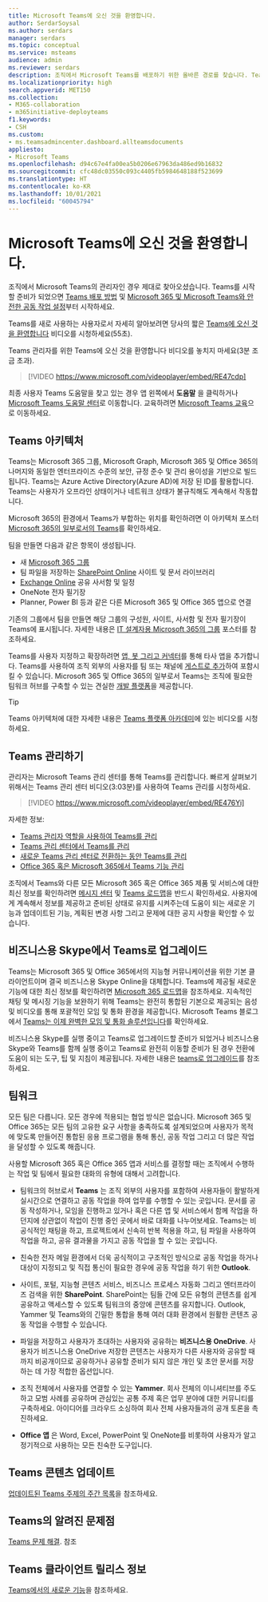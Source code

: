 ```yaml
---
title: Microsoft Teams에 오신 것을 환영합니다.
author: SerdarSoysal
ms.author: serdars
manager: serdars
ms.topic: conceptual
ms.service: msteams
audience: admin
ms.reviewer: serdars
description: 조직에서 Microsoft Teams를 배포하기 위한 올바른 경로를 찾습니다. Teams 인프라 및 Microsoft 365 혹은 Office 365를 통한 Teams의 사용에 대해 알아보세요.
ms.localizationpriority: high
search.appverid: MET150
ms.collection:
- M365-collaboration
- m365initiative-deployteams
f1.keywords:
- CSH
ms.custom:
- ms.teamsadmincenter.dashboard.allteamsdocuments
appliesto:
- Microsoft Teams
ms.openlocfilehash: d94c67e4fa00ea5b0206e67963da486ed9b16832
ms.sourcegitcommit: cfc48dc03550c093c4405fb5984648188f523699
ms.translationtype: HT
ms.contentlocale: ko-KR
ms.lasthandoff: 10/01/2021
ms.locfileid: "60045794"
---
```

# <a name="welcome-to-microsoft-teams"></a>Microsoft Teams에 오신 것을 환영합니다.
조직에서 Microsoft Teams의 관리자인 경우 제대로 찾아오셨습니다. Teams를 시작할 준비가 되었으면 [Teams 배포 방법](./deploy-overview.md) 및 [Microsoft 365 및 Microsoft Teams와 안전한 공동 작업 설정](/microsoft-365/solutions/setup-secure-collaboration-with-teams)부터 시작하세요.

Teams를 새로 사용하는 사용자로서 자세히 알아보려면 당사의 짧은 [Teams에 오신 것을 환영합니다](https://www.youtube.com/embed/s3aQV3T0D6c) 비디오를 시청하세요(55초).

Teams 관리자를 위한 Teams에 오신 것을 환영합니다 비디오를 놓치지 마세요(3분 조금 초과).

> [!VIDEO https://www.microsoft.com/videoplayer/embed/RE47cdp]

최종 사용자 Teams 도움말을 찾고 있는 경우 앱 왼쪽에서 **도움말** 을 클릭하거나 [Microsoft Teams 도움말 센터](https://support.office.com/teams)로 이동합니다. 교육하려면 [Microsoft Teams 교육](training-microsoft-teams-landing-page.md)으로 이동하세요. 

## <a name="teams-architecture"></a>Teams 아키텍처

Teams는 Microsoft 365 그룹, Microsoft Graph, Microsoft 365 및 Office 365의 나머지와 동일한 엔터프라이즈 수준의 보안, 규정 준수 및 관리 용이성을 기반으로 빌드됩니다. Teams는 Azure Active Directory(Azure AD)에 저장 된 ID를 활용합니다. Teams는 사용자가 오프라인 상태이거나 네트워크 상태가 불규칙해도 계속해서 작동합니다.

Microsoft 365의 환경에서 Teams가 부합하는 위치를 확인하려면 이 아키텍처 포스터 [Microsoft 365의 일부로서의 Teams](teams-architecture-solutions-posters.md#teams-as-part-of-microsoft-365)를 확인하세요.

팀을 만들면 다음과 같은 항목이 생성됩니다.
- 새 [Microsoft 365 그룹](office-365-groups.md)
- 팀 파일을 저장하는 [SharePoint Online](sharepoint-onedrive-interact.md) 사이트 및 문서 라이브러리
- [Exchange Online](exchange-teams-interact.md) 공유 사서함 및 일정
- OneNote 전자 필기장
- Planner, Power BI 등과 같은 다른 Microsoft 365 및 Office 365 앱으로 연결

기존의 그룹에서 팀을 만들면 해당 그룹의 구성원, 사이트, 사서함 및 전자 필기장이 Teams에 표시됩니다. 자세한 내용은 [IT 설계자용 Microsoft 365의 그룹](teams-architecture-solutions-posters.md#groups-in-microsoft-365) 포스터를 참조하세요.

Teams를 사용자 지정하고 확장하려면 [앱, 봇 그리고 커넥터](deploy-apps-microsoft-teams-landing-page.md)를 통해 타사 앱을 추가합니다. Teams를 사용하여 조직 외부의 사용자를 팀 또는 채널에 [게스트로 추가](guest-access.md)하여 포함시킬 수 있습니다. Microsoft 365 및 Office 365의 일부로서 Teams는 조직에 필요한 팀워크 허브를 구축할 수 있는 견실한 [개발 플랫폼](/microsoftteams/platform)을 제공합니다. 

> [!TIP]
> Teams 아키텍처에 대한 자세한 내용은 [Teams 플랫폼 아카데미](https://aka.ms/TeamsPlatformAcademy)에 있는 비디오를 시청하세요.

## <a name="managing-teams"></a>Teams 관리하기

관리자는 Microsoft Teams 관리 센터를 통해 Teams를 관리합니다. 빠르게 살펴보기 위해서는 Teams 관리 센터 비디오(3:03분)를 사용하여 Teams 관리를 시청하세요.

> [!VIDEO https://www.microsoft.com/videoplayer/embed/RE476Yi]

자세한 정보:

- [Teams 관리자 역할을 사용하여 Teams를 관리](using-admin-roles.md)
- [Teams 관리 센터에서 Teams를 관리](manage-teams-skypeforbusiness-admin-center.md)
- [새로운 Teams 관리 센터로 전환하는 동안 Teams를 관리](manage-teams-in-modern-portal.md)
- [Office 365 혹은 Microsoft 365에서 Teams 기능 관리](enable-features-office-365.md)

조직에서 Teams와 다른 모든 Microsoft 365 혹은 Office 365 제품 및 서비스에 대한 최신 정보를 확인하려면 [메시지 센터](https://admin.microsoft.com/AdminPortal/Home#/MessageCenter) 및 [Teams 로드맵](https://www.microsoft.com/microsoft-365/roadmap?rtc=1&filters=Microsoft%20Teams)을 반드시 확인하세요. 사용자에게 계속해서 정보를 제공하고 준비된 상태로 유지를 시켜주는데 도움이 되는 새로운 기능과 업데이트된 기능, 계획된 변경 사항 그리고 문제에 대한 공지 사항을 확인할 수 있습니다. 

## <a name="upgrade-from-skype-for-business-to-teams"></a>비즈니스용 Skype에서 Teams로 업그레이드
Teams는 Microsoft 365 및 Office 365에서의 지능형 커뮤니케이션을 위한 기본 클라이언트이며 결국 비즈니스용 Skype Online을 대체합니다. Teams에 제공될 새로운 기능에 대한 최신 정보를 확인하려면 [Microsoft 365 로드맵](https://aka.ms/O365Roadmap)을 참조하세요. 지속적인 채팅 및 메시징 기능을 보완하기 위해 Teams는 완전히 통합된 기본으로 제공되는 음성 및 비디오를 통해 포괄적인 모임 및 통화 환경을 제공합니다. Microsoft Teams 블로그에서 [Teams는 이제 완벽한 모임 및 통화 솔루션입니다](https://techcommunity.microsoft.com/t5/Microsoft-Teams-Blog/Microsoft-Teams-is-now-a-complete-meeting-and-calling-solution/ba-p/236042)를 확인하세요.

비즈니스용 Skype를 실행 중이고 Teams로 업그레이드할 준비가 되었거나 비즈니스용 Skype와 Teams를 함께 실행 중이고 Teams로 완전히 이동할 준비가 된 경우 전환에 도움이 되는 도구, 팁 및 지침이 제공됩니다. 자세한 내용은 [teams로 업그레이드](upgrade-start-here.md)를 참조하세요.

## <a name="teamwork"></a>팀워크
모든 팀은 다릅니다. 모든 경우에 적용되는 협업 방식은 없습니다. Microsoft 365 및 Office 365는 모든 팀의 고유한 요구 사항을 충족하도록 설계되었으며 사용자가 목적에 맞도록 만들어진 통합된 응용 프로그램을 통해 통신, 공동 작업 그리고 더 많은 작업을 달성할 수 있도록 해줍니다.

사용할 Microsoft 365 혹은 Office 365 앱과 서비스를 결정할 때는 조직에서 수행하는 작업 및 팀에서 필요한 대화의 유형에 대해서 고려합니다. 

- 팀워크의 허브로서 **Teams** 는 조직 외부의 사용자를 포함하여 사용자들이 활발하게 실시간으로 연결하고 공동 작업을 하여 업무를 수행할 수 있는 곳입니다. 문서를 공동 작성하거나, 모임을 진행하고 있거나 혹은 다른 앱 및 서비스에서 함께 작업을 하던지에 상관없이 작업이 진행 중인 곳에서 바로 대화를 나누어보세요. Teams는 비공식적인 채팅을 하고, 프로젝트에서 신속히 반복 적용을 하고, 팀 파일을 사용하여 작업을 하고, 공유 결과물을 가지고 공동 작업을 할 수 있는 곳입니다. 

- 친숙한 전자 메일 환경에서 더욱 공식적이고 구조적인 방식으로 공동 작업을 하거나 대상이 지정되고 및 직접 통신이 필요한 경우에 공동 작업을 하기 위한 **Outlook**.

- 사이트, 포털, 지능형 콘텐츠 서비스, 비즈니스 프로세스 자동화 그리고 엔터프라이즈 검색을 위한 **SharePoint**. SharePoint는 팀들 간에 모든 유형의 콘텐츠를 쉽게 공유하고 액세스할 수 있도록 팀워크의 중앙에 콘텐츠를 유지합니다. Outlook, Yammer 및 Teams와의 긴밀한 통합을 통해 여러 대화 환경에서 원활한 콘텐츠 공동 작업을 수행할 수 있습니다.

- 파일을 저장하고 사용자가 초대하는 사용자와 공유하는 **비즈니스용 OneDrive**. 사용자가 비즈니스용 OneDrive 저장한 콘텐츠는 사용자가 다른 사용자와 공유할 때까지 비공개이므로 공유하거나 공유할 준비가 되지 않은 개인 및 초안 문서를 저장하는 데 가장 적합한 옵션입니다.

- 조직 전체에서 사용자를 연결할 수 있는 **Yammer**. 회사 전체의 이니셔티브를 주도하고 모범 사례를 공유하며 관심있는 공통 주제 혹은 업무 분야에 대한 커뮤니티를 구축하세요. 아이디어를 크라우드 소싱하여 회사 전체 사용자들과의 공개 토론을 촉진하세요.

- **Office 앱** 은 Word, Excel, PowerPoint 및 OneNote를 비롯하여 사용자가 알고 정기적으로 사용하는 모든 친숙한 도구입니다. 

## <a name="teams-content-updates"></a>Teams 콘텐츠 업데이트

[업데이트된 Teams 주제의 주간 목록](teams-updates.md)을 참조하세요.

## <a name="teams-known-issues"></a>Teams의 알려진 문제점

[Teams 문제 해결](/MicrosoftTeams/troubleshoot/teams). 참조

## <a name="teams-client-release-notes"></a>Teams 클라이언트 릴리스 정보

[Teams에서의 새로운 기능](https://support.office.com/article/what-s-new-in-microsoft-teams-d7092a6d-c896-424c-b362-a472d5f105de)을 참조하세요.